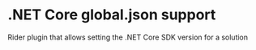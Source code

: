 # .NET Core global.json support

Rider plugin that allows setting the .NET Core SDK version for a solution
